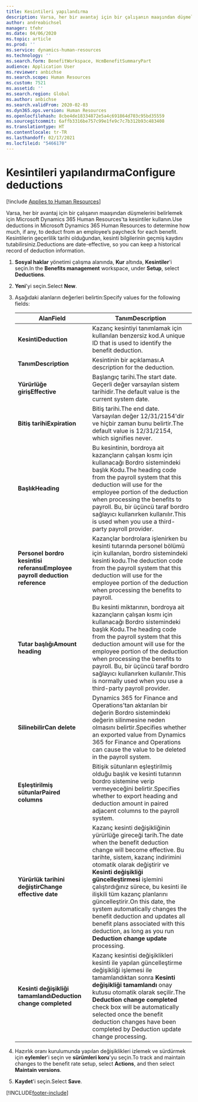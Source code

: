 ```yaml
---
title: Kesintileri yapılandırma
description: Varsa, her bir avantaj için bir çalışanın maaşından düşmelerini belirlemek için Microsoft Dynamics 365 Human Resources'ta kesintiler kullanın.
author: andreabichsel
manager: tfehr
ms.date: 04/06/2020
ms.topic: article
ms.prod: ''
ms.service: dynamics-human-resources
ms.technology: ''
ms.search.form: BenefitWorkspace, HcmBenefitSummaryPart
audience: Application User
ms.reviewer: anbichse
ms.search.scope: Human Resources
ms.custom: 7521
ms.assetid: ''
ms.search.region: Global
ms.author: anbichse
ms.search.validFrom: 2020-02-03
ms.dyn365.ops.version: Human Resources
ms.openlocfilehash: 8cbe4de18334872e5a4c691864d703c95bd35559
ms.sourcegitcommit: 6affb3316be757c99e1fe9c7c7b312b93c483408
ms.translationtype: HT
ms.contentlocale: tr-TR
ms.lasthandoff: 02/17/2021
ms.locfileid: "5466170"
---
```

# <a name="configure-deductions"></a><span data-ttu-id="45a86-103">Kesintileri yapılandırma</span><span class="sxs-lookup"><span data-stu-id="45a86-103">Configure deductions</span></span>

[!include [Applies to Human Resources](../includes/applies-to-hr.md)]

<span data-ttu-id="45a86-104">Varsa, her bir avantaj için bir çalışanın maaşından düşmelerini belirlemek için Microsoft Dynamics 365 Human Resources'ta kesintiler kullanın.</span><span class="sxs-lookup"><span data-stu-id="45a86-104">Use deductions in Microsoft Dynamics 365 Human Resources to determine how much, if any, to deduct from an employee’s paycheck for each benefit.</span></span> <span data-ttu-id="45a86-105">Kesintilerin geçerlilik tarihi olduğundan, kesinti bilgilerinin geçmiş kaydını tutabilirsiniz.</span><span class="sxs-lookup"><span data-stu-id="45a86-105">Deductions are date-effective, so you can keep a historical record of deduction information.</span></span> 

1. <span data-ttu-id="45a86-106">**Sosyal haklar** yönetimi çalışma alanında, **Kur** altında, **Kesintiler**'i seçin.</span><span class="sxs-lookup"><span data-stu-id="45a86-106">In the **Benefits management** workspace, under **Setup**, select **Deductions**.</span></span>

2. <span data-ttu-id="45a86-107">**Yeni**'yi seçin.</span><span class="sxs-lookup"><span data-stu-id="45a86-107">Select **New**.</span></span>

3. <span data-ttu-id="45a86-108">Aşağıdaki alanların değerleri belirtin:</span><span class="sxs-lookup"><span data-stu-id="45a86-108">Specify values for the following fields:</span></span>

   | <span data-ttu-id="45a86-109">Alan</span><span class="sxs-lookup"><span data-stu-id="45a86-109">Field</span></span> | <span data-ttu-id="45a86-110">Tanım</span><span class="sxs-lookup"><span data-stu-id="45a86-110">Description</span></span> |
   | --- | --- |
   | <span data-ttu-id="45a86-111">**Kesinti**</span><span class="sxs-lookup"><span data-stu-id="45a86-111">**Deduction**</span></span> | <span data-ttu-id="45a86-112">Kazanç kesintiyi tanımlamak için kullanılan benzersiz kod.</span><span class="sxs-lookup"><span data-stu-id="45a86-112">A unique ID that is used to identify the benefit deduction.</span></span> |
   | <span data-ttu-id="45a86-113">**Tanım**</span><span class="sxs-lookup"><span data-stu-id="45a86-113">**Description**</span></span> | <span data-ttu-id="45a86-114">Kesintinin bir açıklaması.</span><span class="sxs-lookup"><span data-stu-id="45a86-114">A description for the deduction.</span></span> |
   | <span data-ttu-id="45a86-115">**Yürürlüğe giriş**</span><span class="sxs-lookup"><span data-stu-id="45a86-115">**Effective**</span></span> | <span data-ttu-id="45a86-116">Başlangıç tarihi.</span><span class="sxs-lookup"><span data-stu-id="45a86-116">The start date.</span></span> <span data-ttu-id="45a86-117">Geçerli değer varsayılan sistem tarihidir.</span><span class="sxs-lookup"><span data-stu-id="45a86-117">The default value is the current system date.</span></span> |
   | <span data-ttu-id="45a86-118">**Bitiş tarihi**</span><span class="sxs-lookup"><span data-stu-id="45a86-118">**Expiration**</span></span> | <span data-ttu-id="45a86-119">Bitiş tarihi.</span><span class="sxs-lookup"><span data-stu-id="45a86-119">The end date.</span></span> <span data-ttu-id="45a86-120">Varsayılan değer 12/31/2154'dir ve hiçbir zaman bunu belirtir.</span><span class="sxs-lookup"><span data-stu-id="45a86-120">The default value is 12/31/2154, which signifies never.</span></span> |
   | <span data-ttu-id="45a86-121">**Başlık**</span><span class="sxs-lookup"><span data-stu-id="45a86-121">**Heading**</span></span> | <span data-ttu-id="45a86-122">Bu kesintinin, bordroya ait kazançların çalışan kısmı için kullanacağı Bordro sistemindeki başlık Kodu.</span><span class="sxs-lookup"><span data-stu-id="45a86-122">The heading code from the payroll system that this deduction will use for the employee portion of the deduction when processing the benefits to payroll.</span></span> <span data-ttu-id="45a86-123">Bu, bir üçüncü taraf bordro sağlayıcı kullanırken kullanılır.</span><span class="sxs-lookup"><span data-stu-id="45a86-123">This is used when you use a third-party payroll provider.</span></span> |
   | <span data-ttu-id="45a86-124">**Personel bordro kesintisi referansı**</span><span class="sxs-lookup"><span data-stu-id="45a86-124">**Employee payroll deduction reference**</span></span> | <span data-ttu-id="45a86-125">Kazançlar bordrolara işlenirken bu kesinti tutarında personel bölümü için kullanılan, bordro sistemindeki kesinti kodu.</span><span class="sxs-lookup"><span data-stu-id="45a86-125">The deduction code from the payroll system that this deduction will use for the employee portion of the deduction when processing the benefits to payroll.</span></span> |
   | <span data-ttu-id="45a86-126">**Tutar başlığı**</span><span class="sxs-lookup"><span data-stu-id="45a86-126">**Amount heading**</span></span> | <span data-ttu-id="45a86-127">Bu kesinti miktarının, bordroya ait kazançların çalışan kısmı için kullanacağı Bordro sistemindeki başlık Kodu.</span><span class="sxs-lookup"><span data-stu-id="45a86-127">The heading code from the payroll system that this deduction amount will use for the employee portion of the deduction when processing the benefits to payroll.</span></span> <span data-ttu-id="45a86-128">Bu, bir üçüncü taraf bordro sağlayıcı kullanırken kullanılır.</span><span class="sxs-lookup"><span data-stu-id="45a86-128">This is normally used when you use a third-party payroll provider.</span></span> |
   | <span data-ttu-id="45a86-129">**Silinebilir**</span><span class="sxs-lookup"><span data-stu-id="45a86-129">**Can delete**</span></span> | <span data-ttu-id="45a86-130">Dynamics 365 for Finance and Operations'tan aktarılan bir değerin Bordro sistemindeki değerin silinmesine neden olmasını belirtir.</span><span class="sxs-lookup"><span data-stu-id="45a86-130">Specifies whether an exported value from Dynamics 365 for Finance and Operations can cause the value to be deleted in the payroll system.</span></span> |
   | <span data-ttu-id="45a86-131">**Eşleştirilmiş sütunlar**</span><span class="sxs-lookup"><span data-stu-id="45a86-131">**Paired columns**</span></span> | <span data-ttu-id="45a86-132">Bitişik sütunların eşleştirilmiş olduğu başlık ve kesinti tutarının bordro sistemine verip vermeyeceğini belirtir.</span><span class="sxs-lookup"><span data-stu-id="45a86-132">Specifies whether to export heading and deduction amount in paired adjacent columns to the payroll system.</span></span> |
   | <span data-ttu-id="45a86-133">**Yürürlük tarihini değiştir**</span><span class="sxs-lookup"><span data-stu-id="45a86-133">**Change effective date**</span></span> | <span data-ttu-id="45a86-134">Kazanç kesinti değişikliğinin yürürlüğe gireceği tarih.</span><span class="sxs-lookup"><span data-stu-id="45a86-134">The date when the benefit deduction change will become effective.</span></span> <span data-ttu-id="45a86-135">Bu tarihte, sistem, kazanç indirimini otomatik olarak değiştirir ve **Kesinti değişikliği güncelleştirmesi** işlemini çalıştırdığınız sürece, bu kesinti ile ilişkili tüm kazanç planlarını güncelleştirir.</span><span class="sxs-lookup"><span data-stu-id="45a86-135">On this date, the system automatically changes the benefit deduction and updates all benefit plans associated with this deduction, as long as you run **Deduction change update** processing.</span></span> |
   | <span data-ttu-id="45a86-136">**Kesinti değişikliği tamamlandı**</span><span class="sxs-lookup"><span data-stu-id="45a86-136">**Deduction change completed**</span></span> | <span data-ttu-id="45a86-137">Kazanç kesintisi değişiklikleri kesinti ile yapılan güncelleştirme değişikliği işlemesi ile tamamlandıktan sonra **Kesinti değişikliği tamamlandı** onay kutusu otomatik olarak seçilir.</span><span class="sxs-lookup"><span data-stu-id="45a86-137">The **Deduction change completed** check box will be automatically selected once the benefit deduction changes have been completed by Deduction update change processing.</span></span> |
   
4. <span data-ttu-id="45a86-138">Hazırlık oranı kurulumunda yapılan değişiklikleri izlemek ve sürdürmek için **eylemler**'i seçin ve **sürümleri koru**'yu seçin.</span><span class="sxs-lookup"><span data-stu-id="45a86-138">To track and maintain changes to the benefit rate setup, select **Actions**, and then select **Maintain versions**.</span></span>

5. <span data-ttu-id="45a86-139">**Kaydet**'i seçin.</span><span class="sxs-lookup"><span data-stu-id="45a86-139">Select **Save**.</span></span> 


[!INCLUDE[footer-include](../includes/footer-banner.md)]